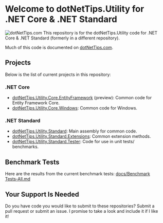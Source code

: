 # Welcome to dotNetTips.Utility for .NET Core & .NET Standard

![dotNetTips.com](https://dotnettips.files.wordpress.com/2018/03/cropped-rtw-dotnettips-com-logo05x1.png)
This repository is for the dotNetTips.Utility code for .NET Core & .NET Standard (formerly in a different repository).

Much of this code is documented on <a href="https://dotnettips.wordpress.com/tag/dotnettips-utility/" target="_blank">dotNetTips.com</a>.

## Projects
Below is the list of current projects in this repository:
### .NET Core
*  	[dotNetTips.Utility.Core.EntityFramework][1] (preview): Common code for Entity Framework Core.
*   [dotNetTips.Utility.Core.Windows][2]: Common code for Windows.
### .NET Standard
*   [dotNetTips.Utility.Standard][5]: Main assembly for common code.
*   [dotNetTips.Utility.Standard.Extensions][3]: Common extension methods.
*   [dotNetTips.Utility.Standard.Tester][4]: Code for use in unit tests/ benchmarks.

  [1]: https://github.com/RealDotNetDave/dotNetTips.Utility.Core/tree/master/src/Core/dotNetTips.Utility.Core.EntityFramework
  [2]: https://github.com/RealDotNetDave/dotNetTips.Utility.Core/tree/master/src/Core/dotNetTips.Utility.Core.Windows
  [3]: https://github.com/RealDotNetDave/dotNetTips.Utility.Core/tree/master/src/Standard/dotNetTips.Utility.Standard.Extensions
  [4]: https://github.com/RealDotNetDave/dotNetTips.Utility.Core/tree/master/src/Standard/dotNetTips.Utility.Standard.Tester
  [5]: https://github.com/RealDotNetDave/dotNetTips.Utility.Core/tree/master/src/Standard/dotNetTips.Utility.Standard
## Benchmark Tests
Here are the results from the current benchmark tests: <a href="https://github.com/RealDotNetDave/dotNetTips.Utility.Core/blob/master/docs/Benchmark%20Tests-All.md" target="_blank">docs/Benchmark Tests-All.md</a>  
## Your Support Is Needed
Do you have code you would like to submit to these repositories? Submit a pull request or submit an issue. I promise to take a look and include it if I like it!

